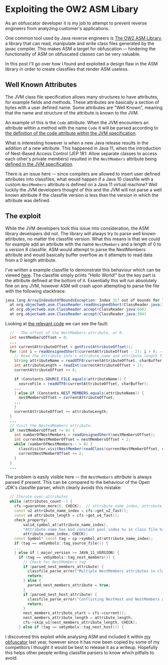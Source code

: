 # Exploiting the OW2 ASM Libary

As an obfuscator developer it is my job to attempt to prevent reverse engineers from analyzing customer's applications.

One common tool used by Java reverse engineers is [The OW2 ASM Library](https://gitlab.ow2.org/asm/asm/), a library that can read, manipulate and write class files generated by the javac compiler. This makes ASM a target for obfuscation -- hindering the functionality of ASM on obfuscated classes can be very valuable.

In this post I'll go over how I found and exploited a design flaw in the ASM library in order to create classfiles that render ASM useless.

<!--more-->

## Well Known Attributes

The JVM class file specification allows many structures to have attributes, for example fields and methods. These attributes are basically a section of bytes with a user defined name. Some attributes are "Well Known", meaning that the name and structure of the attribute is known to the JVM. 

An example of this is the `Code` attribute. When the JVM encounters an attribute within a method with the name `Code` it will be parsed according to [the definition of the code attribute within the JVM specification](https://docs.oracle.com/javase/specs/jvms/se15/html/jvms-4.html#jvms-4.7.3).

What is interesting however is when a new Java release results in the addition of a new attribute. This happened in Java 11, when the introduction of Nest-Based Access Control (JEP 181: Allow separate classes to access each other's private members) resulted in the `NestMembers` attribute being [defined in the JVM specification](https://docs.oracle.com/javase/specs/jvms/se15/html/jvms-4.html#jvms-4.7.29). 

There is an issue here -- since compilers are allowed to insert user defined attributes into classfiles, what would happen if a Java 10 classfile with a custom `NestMembers` attribute is defined on a Java 11 virtual machine? Well luckily the JVM developers thought of this and the JVM will not parse a well known attribute if the classfile version is less than the version in which the attribute was defined.

## The exploit

While the JVM developers took this issue into consideration, the ASM library developers did not. The library will always try to parse well known attributes, no matter the classfile version. What this means is that we could for example add an attribute with the name `NestMembers` and a length of 0 to a version 8 classfile. ASM would attempt to parse the NestMembers attribute and would basically buffer overflow as it attempts to read data from a 0 length attribute.

I've written a example classfile to demonstrate this behaviour which can be viewed [here](https://github.com/x4e/Blog/blob/master/003-Exploiting-ASM-1/Exploit.jcod). The classfile simply prints "Hello World!" but the key part is the attribute defined at the bottom of it. Essentially this will run absolutely fine on any JVM, however ASM will crash upon attempting to parse the file with the following stacktrace:

```Java
java.lang.ArrayIndexOutOfBoundsException: Index 317 out of bounds for length 317
  at org.objectweb.asm.ClassReader.readUnsignedShort(ClassReader.java:3561)
  at org.objectweb.asm.ClassReader.accept(ClassReader.java:660)
  at org.objectweb.asm.ClassReader.accept(ClassReader.java:394)
```

Looking at [the relevant code](https://gitlab.ow2.org/asm/asm/-/blob/ASM_9_0/asm/src/main/java/org/objectweb/asm/ClassReader.java) we can see the fault:

```Java
  // - The offset of the NestMembers attribute, or 0.
  int nestMembersOffset = 0;
  ...
  int currentAttributeOffset = getFirstAttributeOffset();
  for (int i = readUnsignedShort(currentAttributeOffset - 2); i > 0; --i) {
    // Read the attribute_info's attribute_name and attribute_length fields.
    String attributeName = readUTF8(currentAttributeOffset, charBuffer);
    int attributeLength = readInt(currentAttributeOffset + 2);
    currentAttributeOffset += 6;

    if (Constants.SOURCE_FILE.equals(attributeName)) {
      sourceFile = readUTF8(currentAttributeOffset, charBuffer);
    ...
    } else if (Constants.NEST_MEMBERS.equals(attributeName)) {
      nestMembersOffset = currentAttributeOffset;
    ...
    }
    currentAttributeOffset += attributeLength;
  }
  ...
  // Visit the NestedMembers attribute.
  if (nestMembersOffset != 0) {
    int numberOfNestMembers = readUnsignedShort(nestMembersOffset);
    int currentNestMemberOffset = nestMembersOffset + 2;
    while (numberOfNestMembers-- > 0) {
      classVisitor.visitNestMember(readClass(currentNestMemberOffset, charBuffer));
      currentNestMemberOffset += 2;
    }
  }
  ...
```

The problem is easily visible here -- the `NestMembers` attribute is always parsed if present. This can be compared to the behaviour of the Open JDK's classfile parser, which clearly avoids this mistake:

```C++
  // Iterate over attributes
  while (attributes_count--) {
    cfs->guarantee_more(6, CHECK);  // attribute_name_index, attribute_length
    const u2 attribute_name_index = cfs->get_u2_fast();
    const u4 attribute_length = cfs->get_u4_fast();
    check_property(
        valid_symbol_at(attribute_name_index),
        "Attribute name has bad constant pool index %u in class file %s",
        attribute_name_index, CHECK);
    const Symbol* const tag = cp->symbol_at(attribute_name_index);
    if (tag == vmSymbols::tag_source_file()) {
    ...
    } else if (_major_version >= JAVA_11_VERSION) {
      if (tag == vmSymbols::tag_nest_members()) {
        // Check for NestMembers tag
        if (parsed_nest_members_attribute) {
          classfile_parse_error("Multiple NestMembers attributes in class file %s", THREAD);
          return;
        } else {
          parsed_nest_members_attribute = true;
        }
        if (parsed_nest_host_attribute) {
          classfile_parse_error("Conflicting NestHost and NestMembers attributes in class file %s", THREAD);
          return;
        }
        nest_members_attribute_start = cfs->current();
        nest_members_attribute_length = attribute_length;
        cfs->skip_u1(nest_members_attribute_length, CHECK);
      } else if (tag == vmSymbols::tag_nest_host()) {
```

I discovered this exploit while analysing ASM and included it within [my obfuscator](https://binclub.dev/binscure) last year, however since it has now been copied by some of my competitors I thought it would be best to release it as a writeup. Hopefully this helps other people writing classfile parsers to know which pitfalls to avoid.
